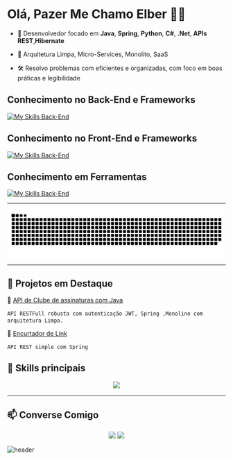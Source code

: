 
# Olá, Pazer Me Chamo Elber 👨‍💻

- 🔧 Desenvolvedor focado em **Java**, **Spring**, **Python**, **C#**, **.Net**, **APIs REST**,**Hibernate**

- 🔨 Arquitetura Limpa, Micro-Services, Monolito, SaaS

- 🛠️ Resolvo problemas com eficientes e organizadas, com foco em boas práticas e legibilidade

## Conhecimento no Back-End e Frameworks

[![My Skills Back-End](https://skillicons.dev/icons?i=java,spring,hibernate,python,flask,django,js,nodejs,ts,php,laravel,c,cs,cpp,dotnet&perline=5)](https://skillicons.dev)

## Conhecimento no Front-End e Frameworks

[![My Skills Back-End](https://skillicons.dev/icons?i=js,html,css,angular,vue,tailwind&theme=light&perline=3)](https://skillicons.dev)

## Conhecimento em Ferramentas

[![My Skills Back-End](https://skillicons.dev/icons?i=git,gcp,docker,aws,linux,mongodb,notion,postgres,sass,mysql,sqlite,azure&perline=4)](https://skillicons.dev)

---

[![Pacman Animation](https://raw.githubusercontent.com/Platane/snk/output/github-contribution-grid-snake.svg)](https://github.com/Platane/snk)

---

## 📌 Projetos em Destaque

🔹 [API de Clube de assinaturas com Java](https://github.com/Elberjsn/ClubeAssinaturaApi)  

    API RESTFull robusta com autenticação JWT, Spring ,Monolino com arquitetura Limpa.

🔹 [Encurtador de Link](https://github.com/Elberjsn/encurtador_link-Back)  

    API REST simple com Spring

## 🚀 Skills principais

<p align="center">
  <a href="https://skillicons.dev">
    <img src="https://skillicons.dev/icons?i=java,spring,python,nodejs,hibernate,postgres,mysql,aws&theme=light&perline="/>
  </a>
</p>

---

## 📫 Converse Comigo

<p align="center">
  <a href="mailto:elberjsn@gmail.com"><img src="https://img.shields.io/badge/Gmail-D14836?style=for-the-badge&logo=gmail&logoColor=white" /></a>
  <a href="https://www.linkedin.com/in/elberjsn/"><img src="https://img.shields.io/badge/LinkedIn-0A66C2?style=for-the-badge&logo=linkedin&logoColor=white" /></a>
</p>


![header](https://capsule-render.vercel.app/api?type=soft&text=Obrigado&height=100&fontSize=30&section=footer&animation=blink&color=#384ca8)



<!--
**Elberjsn/Elberjsn** is a ✨ _special_ ✨ repository because its `README.md` (this file) appears on your GitHub profile.

Here are some ideas to get you started:

- 🔭 I’m currently working on ...
- 🌱 I’m currently learning ...
- 👯 I’m looking to collaborate on ...
- 🤔 I’m looking for help with ...
- 💬 Ask me about ...
- 📫 How to reach me: ...
- 😄 Pronouns: ...
- ⚡ Fun fact: ...
-->

